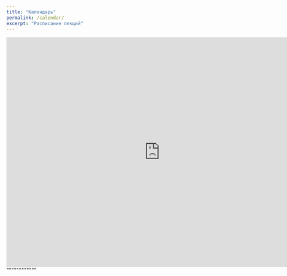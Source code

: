 ```yaml
---
title: "Календарь"
permalink: /calendar/
excerpt: "Расписание лекций"
---
```



<iframe src="https://calendar.google.com/calendar/embed?src=gcpprvska6nhcrbon1vimfemj4%40group.calendar.google.com&ctz=UTC" style="border: 0" width="800" height="600" frameborder="0" scrolling="no"></iframe>""""""""""""
